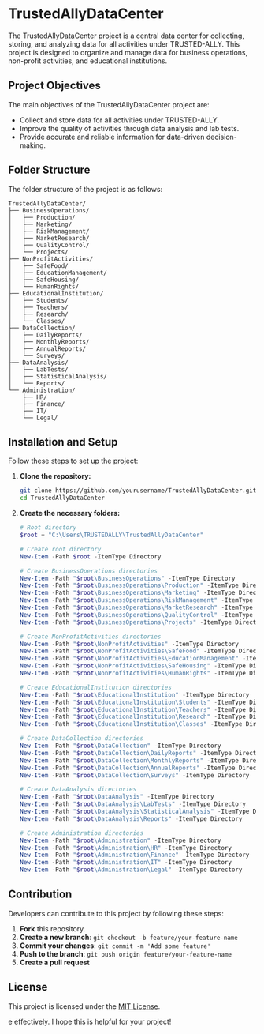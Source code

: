 # TrustedAllyDataCenter

The TrustedAllyDataCenter project is a central data center for collecting, storing, and analyzing data for all activities under TRUSTED-ALLY. This project is designed to organize and manage data for business operations, non-profit activities, and educational institutions.

## Project Objectives

The main objectives of the TrustedAllyDataCenter project are:
- Collect and store data for all activities under TRUSTED-ALLY.
- Improve the quality of activities through data analysis and lab tests.
- Provide accurate and reliable information for data-driven decision-making.

## Folder Structure

The folder structure of the project is as follows:

```plaintext
TrustedAllyDataCenter/
├── BusinessOperations/
│   ├── Production/
│   ├── Marketing/
│   ├── RiskManagement/
│   ├── MarketResearch/
│   ├── QualityControl/
│   └── Projects/
├── NonProfitActivities/
│   ├── SafeFood/
│   ├── EducationManagement/
│   ├── SafeHousing/
│   └── HumanRights/
├── EducationalInstitution/
│   ├── Students/
│   ├── Teachers/
│   ├── Research/
│   └── Classes/
├── DataCollection/
│   ├── DailyReports/
│   ├── MonthlyReports/
│   ├── AnnualReports/
│   └── Surveys/
├── DataAnalysis/
│   ├── LabTests/
│   ├── StatisticalAnalysis/
│   └── Reports/
└── Administration/
    ├── HR/
    ├── Finance/
    ├── IT/
    └── Legal/
```

## Installation and Setup

Follow these steps to set up the project:

1. **Clone the repository:**
    ```bash
    git clone https://github.com/yourusername/TrustedAllyDataCenter.git
    cd TrustedAllyDataCenter
    ```

2. **Create the necessary folders:**
    ```powershell
    # Root directory
    $root = "C:\Users\TRUSTEDALLY\TrustedAllyDataCenter"

    # Create root directory
    New-Item -Path $root -ItemType Directory

    # Create BusinessOperations directories
    New-Item -Path "$root\BusinessOperations" -ItemType Directory
    New-Item -Path "$root\BusinessOperations\Production" -ItemType Directory
    New-Item -Path "$root\BusinessOperations\Marketing" -ItemType Directory
    New-Item -Path "$root\BusinessOperations\RiskManagement" -ItemType Directory
    New-Item -Path "$root\BusinessOperations\MarketResearch" -ItemType Directory
    New-Item -Path "$root\BusinessOperations\QualityControl" -ItemType Directory
    New-Item -Path "$root\BusinessOperations\Projects" -ItemType Directory

    # Create NonProfitActivities directories
    New-Item -Path "$root\NonProfitActivities" -ItemType Directory
    New-Item -Path "$root\NonProfitActivities\SafeFood" -ItemType Directory
    New-Item -Path "$root\NonProfitActivities\EducationManagement" -ItemType Directory
    New-Item -Path "$root\NonProfitActivities\SafeHousing" -ItemType Directory
    New-Item -Path "$root\NonProfitActivities\HumanRights" -ItemType Directory

    # Create EducationalInstitution directories
    New-Item -Path "$root\EducationalInstitution" -ItemType Directory
    New-Item -Path "$root\EducationalInstitution\Students" -ItemType Directory
    New-Item -Path "$root\EducationalInstitution\Teachers" -ItemType Directory
    New-Item -Path "$root\EducationalInstitution\Research" -ItemType Directory
    New-Item -Path "$root\EducationalInstitution\Classes" -ItemType Directory

    # Create DataCollection directories
    New-Item -Path "$root\DataCollection" -ItemType Directory
    New-Item -Path "$root\DataCollection\DailyReports" -ItemType Directory
    New-Item -Path "$root\DataCollection\MonthlyReports" -ItemType Directory
    New-Item -Path "$root\DataCollection\AnnualReports" -ItemType Directory
    New-Item -Path "$root\DataCollection\Surveys" -ItemType Directory

    # Create DataAnalysis directories
    New-Item -Path "$root\DataAnalysis" -ItemType Directory
    New-Item -Path "$root\DataAnalysis\LabTests" -ItemType Directory
    New-Item -Path "$root\DataAnalysis\StatisticalAnalysis" -ItemType Directory
    New-Item -Path "$root\DataAnalysis\Reports" -ItemType Directory

    # Create Administration directories
    New-Item -Path "$root\Administration" -ItemType Directory
    New-Item -Path "$root\Administration\HR" -ItemType Directory
    New-Item -Path "$root\Administration\Finance" -ItemType Directory
    New-Item -Path "$root\Administration\IT" -ItemType Directory
    New-Item -Path "$root\Administration\Legal" -ItemType Directory
    ```

## Contribution

Developers can contribute to this project by following these steps:

1. **Fork** this repository.
2. **Create a new branch**: `git checkout -b feature/your-feature-name`
3. **Commit your changes**: `git commit -m 'Add some feature'`
4. **Push to the branch**: `git push origin feature/your-feature-name`
5. **Create a pull request**

## License

This project is licensed under the [MIT License](LICENSE).

e effectively. I hope this is helpful for your project!
